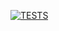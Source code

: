 [![TESTS](https://github.com/margotin/toto/actions/workflows/tests.yml/badge.svg)](https://github.com/margotin/toto/actions/workflows/tests.yml)